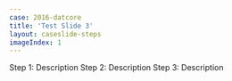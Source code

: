 ```yaml
---
case: 2016-datcore
title: 'Test Slide 3'
layout: caseslide-steps
imageIndex: 1
---
```

Step 1: Description
Step 2: Description
Step 3: Description